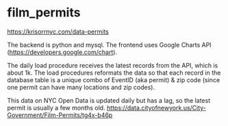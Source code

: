 # film_permits

https://krisorrnyc.com/data-permits

The backend is python and mysql. The frontend uses Google Charts API (https://developers.google.com/chart).

The daily load procedure receives the latest records from the API, which is about 1k. The load procedures reformats the data so that each record in the database table is a unique combo of EventID (aka permit) & zip code (since one permit can have many locations and zip codes).

This data on NYC Open Data is updated daily but has a lag, so the latest permit is usually a few months old. https://data.cityofnewyork.us/City-Government/Film-Permits/tg4x-b46p

